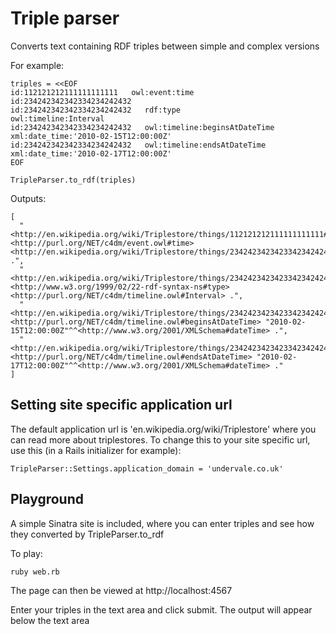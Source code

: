 Triple parser
=============

Converts text containing RDF triples between simple and complex versions

For example:

    triples = <<EOF
    id:112121212111111111111   owl:event:time                   id:234242342342334234242432
    id:234242342342334234242432   rdf:type                         owl:timeline:Interval
    id:234242342342334234242432   owl:timeline:beginsAtDateTime    xml:date_time:'2010-02-15T12:00:00Z'
    id:234242342342334234242432   owl:timeline:endsAtDateTime      xml:date_time:'2010-02-17T12:00:00Z'
    EOF

    TripleParser.to_rdf(triples)

Outputs:

    [
      "<http://en.wikipedia.org/wiki/Triplestore/things/112121212111111111111#id> <http://purl.org/NET/c4dm/event.owl#time> <http://en.wikipedia.org/wiki/Triplestore/things/234242342342334234242432#id> .",
      "<http://en.wikipedia.org/wiki/Triplestore/things/234242342342334234242432#id> <http://www.w3.org/1999/02/22-rdf-syntax-ns#type> <http://purl.org/NET/c4dm/timeline.owl#Interval> .",
      "<http://en.wikipedia.org/wiki/Triplestore/things/234242342342334234242432#id> <http://purl.org/NET/c4dm/timeline.owl#beginsAtDateTime> "2010-02-15T12:00:00Z"^^<http://www.w3.org/2001/XMLSchema#dateTime> .",
      "<http://en.wikipedia.org/wiki/Triplestore/things/234242342342334234242432#id> <http://purl.org/NET/c4dm/timeline.owl#endsAtDateTime> "2010-02-17T12:00:00Z"^^<http://www.w3.org/2001/XMLSchema#dateTime> ."
    ]

Setting site specific application url
-------------------------------------
The default application url is 'en.wikipedia.org/wiki/Triplestore' where you can read more about triplestores.
To change this to your site specific url, use this (in a Rails initializer for example):

    TripleParser::Settings.application_domain = 'undervale.co.uk' 

Playground
----------
A simple Sinatra site is included, where you can enter triples and see how they converted by TripleParser.to_rdf

To play:

    ruby web.rb

The page can then be viewed at http://localhost:4567

Enter your triples in the text area and click submit. The output will appear below the text area